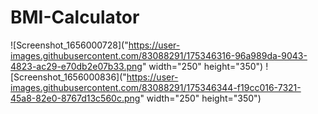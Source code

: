# BMI-Calculator

![Screenshot_1656000728]("https://user-images.githubusercontent.com/83088291/175346316-96a989da-9043-4823-ac29-e70db2e07b33.png" width="250" height="350")
![Screenshot_1656000836]("https://user-images.githubusercontent.com/83088291/175346344-f19cc016-7321-45a8-82e0-8767d13c560c.png" width="250" height="350")

